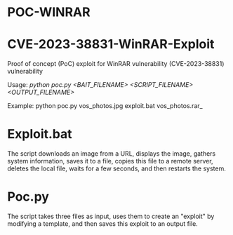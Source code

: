 # POC-WINRAR

# CVE-2023-38831-WinRAR-Exploit
Proof of concept (PoC) exploit for WinRAR vulnerability (CVE-2023-38831) vulnerability

Usage: _python poc.py <BAIT_FILENAME> <SCRIPT_FILENAME> <OUTPUT_FILENAME>_

Example: python poc.py vos_photos.jpg exploit.bat vos_photos.rar_

# Exploit.bat

The script downloads an image from a URL, displays the image, gathers system information, saves it to a file, copies this file to a remote server, deletes the local file, waits for a few seconds, and then restarts the system.

# Poc.py 

The script takes three files as input, uses them to create an "exploit" by modifying a template, and then saves this exploit to an output file.